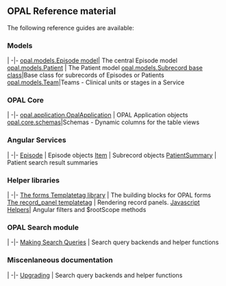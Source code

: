 ## OPAL Reference material

The following reference guides are available:

### Models
|
-|-
[opal.models.Episode model](episode.md)| The central Episode model
[opal.models.Patient](patient.md) | The Patient model
[opal.models.Subrecord base class](subrecords.md)|Base class for subrecords of Episodes or Patients
[opal.models.Team](team.md)|Teams - Clinical units or stages in a Service

### OPAL Core
|
-|-
[opal.application.OpalApplication](opal_application.md) | OPAL Application objects
[opal.core.schemas](schemas.md)|Schemas - Dynamic columns for the table views

### Angular Services
|
-|-
[Episode](episode_service.md) | Episode objects
[Item](item_service.md) |  Subrecord objects
[PatientSummary](patient_summary_service.md) | Patient search result summaries


### Helper libraries

|
-|-
[The forms Templatetag library](form_templatetags.md) | The building blocks for OPAL forms
[The record_panel templatetag](record_panel_templatetag.md) | Rendering record panels.
[Javascript Helpers](javascript_helpers.md)| Angular filters and $rootScope methods

### OPAL Search module

|
-|-
[Making Search Queries](search_queries.md) | Search query backends and helper functions


### Miscenlaneous documentation

|
-|-
[Upgrading](upgrading.md) | Search query backends and helper functions
